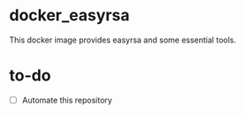 # docker_easyrsa

This docker image provides easyrsa and some essential tools.

# to-do
- [ ] Automate this repository